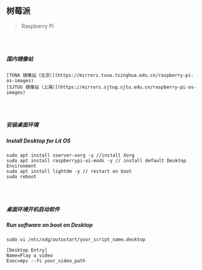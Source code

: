 ## 树莓派
> Raspberry Pi

<br /><br />

##### 国内镜像站

```
[TUNA 镜像站（北京）](https://mirrors.tuna.tsinghua.edu.cn/raspberry-pi-os-images)
[SJTUG 镜像站（上海）](https://mirrors.sjtug.sjtu.edu.cn/raspberry-pi-os-images)
```

<br /><br />

##### 安装桌面环境
##### Install Desktop for Lit OS

```
sudo apt install xserver-xorg -y //install Xorg
sudo apt install raspberrypi-ui-mods -y // install default Desktop Environment
sudo apt install lightdm -y // restart on boot
sudo reboot
```

<br /><br />

##### 桌面环境开机启动软件
##### Run software on boot on Desktop
```
sudo vi /etc/xdg/autostart/your_script_name.desktop

[Desktop Entry]
Name=Play a video
Exec=mpv --fs your_video_path
```